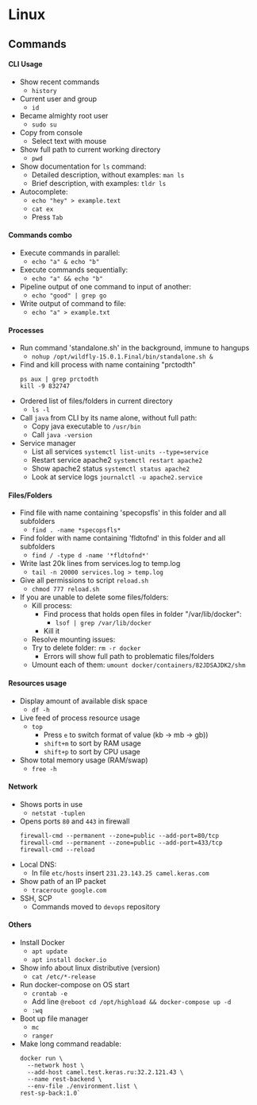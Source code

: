 # Linux
## Commands

#### CLI Usage
* Show recent commands
  * `history`
* Current user and group
  * `id`
* Became almighty root user
  * `sudo su`
* Copy from console
  * Select text with mouse
* Show full path to current working directory
  * `pwd`
* Show documentation for `ls` command:
  * Detailed description, without examples: `man ls`
  * Brief description, with examples: `tldr ls`
* Autocomplete:
  * `echo "hey" > example.text`
  * `cat ex`
  * Press `Tab`
  
#### Commands combo
* Execute commands in parallel:
  * `echo "a" & echo "b"`
* Execute commands sequentially:
  * `echo "a" && echo "b"`
* Pipeline output of one command to input of another:
  * `echo "good" | grep go`
* Write output of command to file:
  * `echo "a" > example.txt`
   
#### Processes
* Run command 'standalone.sh' in the background, immune to hangups
  * `nohup /opt/wildfly-15.0.1.Final/bin/standalone.sh &`
* Find and kill process with name containing "prctodth"
   ```
   ps aux | grep prctodth
   kill -9 832747
   ```
* Ordered list of files/folders in current directory
  * `ls -l`
* Call `java` from CLI by its name alone, without full path:
    * Copy java executable to `/usr/bin`
    * Call `java -version`
* Service manager
  * List all services `systemctl list-units --type=service`
  * Restart service apache2 `systemctl restart apache2`
  * Show apache2 status `systemctl status apache2`
  * Look at service logs `journalctl -u apache2.service`

#### Files/Folders
* Find file with name containing 'specopsfls' in this folder and all subfolders
  * `find . -name *specopsfls*` 
* Find folder with name containing 'fldtofnd' in this folder and all subfolders 
  * `find / -type d -name '*fldtofnd*'` 
* Write last 20k lines from services.log to temp.log
  * `tail -n 20000 services.log > temp.log`
* Give all permissions to script `reload.sh`
  * `chmod 777 reload.sh`
* If you are unable to delete some files/folders:
  * Kill process:
    * Find process that holds open files in folder "/var/lib/docker":
      * `lsof | grep /var/lib/docker`
    * Kill it
  * Resolve mounting issues:
   * Try to delete folder: `rm -r docker`
     * Errors will show full path to problematic files/folders
   * Umount each of them: `umount docker/containers/82JDSAJDK2/shm`

#### Resources usage
* Display amount of available disk space
  * `df -h`
* Live feed of process resource usage
  * `top`
    * Press `e` to switch format of value (kb -> mb -> gb))
    * `shift+m` to sort by RAM usage
    * `shift+p` to sort by CPU usage
* Show total memory usage (RAM/swap)
  * `free -h`

#### Network
* Shows ports in use
  * `netstat -tuplen` 
* Opens ports `80` and `443` in firewall
  ```
  firewall-cmd --permanent --zone=public --add-port=80/tcp
  firewall-cmd --permanent --zone=public --add-port=433/tcp
  firewall-cmd --reload
  ```
* Local DNS:
  * In file `etc/hosts` insert `231.23.143.25 camel.keras.com`
* Show path of an IP packet
  * `traceroute google.com`
* SSH, SCP
  * Commands moved to `devops` repository
  
#### Others
* Install Docker
  * `apt update`
  * `apt install docker.io`
* Show info about linux distributive (version)
  * `cat /etc/*-release`
* Run docker-compose on OS start
  * `crontab -e`
  * Add line `@reboot cd /opt/highload && docker-compose up -d`
  * `:wq`
* Boot up file manager
  * `mc`
  * `ranger`
* Make long command readable:
  ```
  docker run \
    --network host \
    --add-host camel.test.keras.ru:32.2.121.43 \
    --name rest-backend \ 
    --env-file ./environment.list \
  rest-sp-back:1.0` 
  ```

